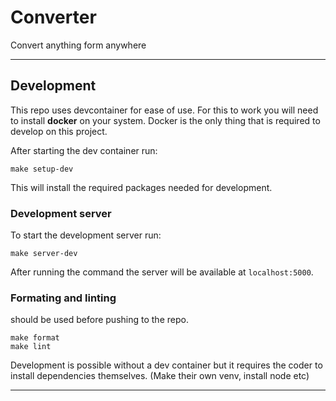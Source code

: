 # Converter

Convert anything form anywhere

---

## Development

This repo uses devcontainer for ease of use. For this to work you will need to install **docker** on your system. Docker is the only thing that is required to develop on this project.

After starting the dev container run:

```
make setup-dev
```

This will install the required packages needed for development.

### Development server

To start the development server run:

```
make server-dev
```

After running the command the server will be available at `localhost:5000`.
### Formating and linting
should be used before pushing to the repo.

```
make format
make lint
```

Development is possible without a dev container but it requires the coder to install dependencies themselves. (Make their own venv, install node etc)

---
